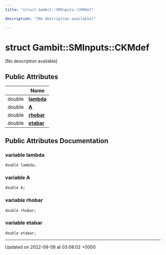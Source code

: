 ```yaml
---
title: "struct Gambit::SMInputs::CKMdef"

description: "[No description available]"

---
```


# struct Gambit::SMInputs::CKMdef



[No description available]

## Public Attributes

|                | Name           |
| -------------- | -------------- |
| double | **[lambda](/documentation/code/classes/structgambit_1_1sminputs_1_1ckmdef/#variable-lambda)**  |
| double | **[A](/documentation/code/classes/structgambit_1_1sminputs_1_1ckmdef/#variable-a)**  |
| double | **[rhobar](/documentation/code/classes/structgambit_1_1sminputs_1_1ckmdef/#variable-rhobar)**  |
| double | **[etabar](/documentation/code/classes/structgambit_1_1sminputs_1_1ckmdef/#variable-etabar)**  |

## Public Attributes Documentation

### variable lambda

```
double lambda;
```


### variable A

```
double A;
```


### variable rhobar

```
double rhobar;
```


### variable etabar

```
double etabar;
```


-------------------------------

Updated on 2022-09-08 at 03:08:02 +0000